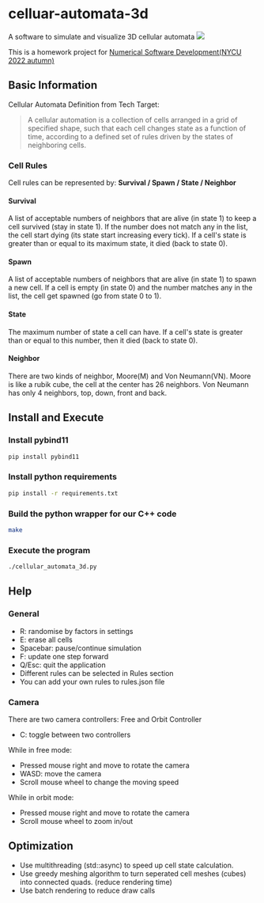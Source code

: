 # celluar-automata-3d

A software to simulate and visualize 3D cellular automata
![](https://i.imgur.com/Jlvoc9R.gif)

This is a homework project for [Numerical Software Development(NYCU 2022 autumn)](https://yyc.solvcon.net/en/latest/nsd/schedule/22au_nycu/schedule.html)

## Basic Information

Cellular Automata Definition from Tech Target:
> A cellular automation is a collection of cells arranged in a grid of specified shape, such that each cell changes state as a function of time, according to a defined set of rules driven by the states of neighboring cells.

### Cell Rules

Cell rules can be represented by:
**Survival / Spawn / State / Neighbor**

#### Survival

A list of acceptable numbers of neighbors that are alive (in state 1) to keep a cell survived (stay in state 1). If the number does not match any in the list, the cell start dying (its state start increasing every tick). If a cell's state is greater than or equal to its maximum state, it died (back to state 0).

#### Spawn

A list of acceptable numbers of neighbors that are alive (in state 1) to spawn a new cell. If a cell is empty (in state 0) and the number matches any in the list, the cell get spawned (go from state 0 to 1).

#### State

The maximum number of state a cell can have. If a cell's state is greater than or equal to this number, then it died (back to state 0).

#### Neighbor

There are two kinds of neighbor, Moore(M) and Von Neumann(VN). Moore is like a rubik cube, the cell at the center has 26 neighbors. Von Neumann has only 4 neighbors, top, down, front and back.

## Install and Execute

### Install pybind11

```bash
pip install pybind11
```

### Install python requirements

```bash
pip install -r requirements.txt
```

### Build the python wrapper for our C++ code

```bash
make
```

### Execute the program

```bash
./cellular_automata_3d.py
```

## Help

### General

* R: randomise by factors in settings
* E: erase all cells
* Spacebar: pause/continue simulation
* F: update one step forward
* Q/Esc: quit the application
* Different rules can be selected in Rules section
* You can add your own rules to rules.json file

### Camera

There are two camera controllers: Free and Orbit Controller
* C: toggle between two controllers

While in free mode:
* Pressed mouse right and move to rotate the camera
* WASD: move the camera
* Scroll mouse wheel to change the moving speed

While in orbit mode:
* Pressed mouse right and move to rotate the camera
* Scroll mouse wheel to zoom in/out

## Optimization
* Use multithreading (std::async) to speed up cell state calculation.
* Use greedy meshing algorithm to turn seperated cell meshes (cubes)  into connected quads. (reduce rendering time)
* Use batch rendering to reduce draw calls
